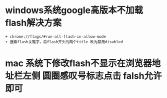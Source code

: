# windows系统google高版本不加载flash解决方案
    + chrome://flags/#run-all-flash-in-allow-mode
    + 搜索flash关键字，将flash开头的两个title 改为禁用disabled

# mac 系统下修改flash不显示在浏览器地址栏左侧 圆圈感叹号标志点击 falsh允许即可
